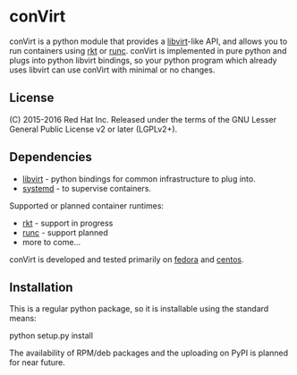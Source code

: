 conVirt
=======

conVirt is a python module that provides a [libvirt](http://libvirt.org/index.html)-like API,
and allows you to run containers using [rkt](http://github.com/coreos/rkt) or
[runc](http://github.com/opencontainers/runc).
conVirt is implemented in pure python and plugs into python libvirt bindings, so your
python program which already uses libvirt can use conVirt with minimal or no changes.

License
-------
(C) 2015-2016 Red Hat Inc.
Released under the terms of the GNU Lesser General Public License v2 or later (LGPLv2+).


Dependencies
------------
* [libvirt](http://libvirt.org) - python bindings for common infrastructure to plug into.
* [systemd](http://www.freedesktop.org/wiki/Software/systemd/) - to supervise containers.

Supported or planned container runtimes:
* [rkt](http://github.com/coreos/rkt) - support in progress
* [runc](http://github.com/opencontainers/runc) - support planned
* more to come...

conVirt is developed and tested primarily on [fedora](https://getfedora.org/) and [centos](https://www.centos.org/).


Installation
-----------

This is a regular python package, so it is installable using the standard means:


  python setup.py install


The availability of RPM/deb packages and the uploading on PyPI is planned for near future.
